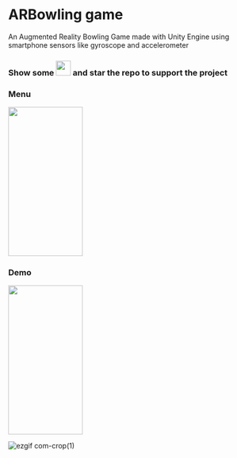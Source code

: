 # ARBowling game
An Augmented Reality Bowling Game made with Unity Engine using smartphone sensors like gyroscope and accelerometer

### Show some  <img src="https://github.githubassets.com/images/icons/emoji/unicode/2764.png" width="30" height="30" />   and star the repo to support the project

### Menu

<img src="https://github.com/aymensp/Ar-Game-Unity/blob/master/media/menu.PNG" width="150" height="300" />

### Demo
<img src="https://github.com/aymensp/Ar-Game-Unity/blob/master/media/scanPlan.gif" width="150" height="300" />

![ezgif com-crop(1)](https://github.com/aymensp/Ar-Game-Unity/blob/master/media/play.gif)



